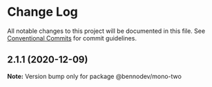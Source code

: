 # Change Log

All notable changes to this project will be documented in this file.
See [Conventional Commits](https://conventionalcommits.org) for commit guidelines.

## 2.1.1 (2020-12-09)

**Note:** Version bump only for package @bennodev/mono-two
